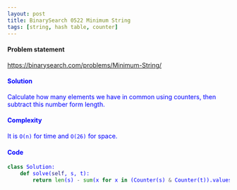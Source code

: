 ```yaml
---
layout: post
title: BinarySearch 0522 Minimum String
tags: [string, hash table, counter]
---
```


#### Problem statement

<a href="https://binarysearch.com/problems/Minimum-String/"> <font color = blue>https://binarysearch.com/problems/Minimum-String/

#### Solution
Calculate how many elements we have in common using counters, then subtract this number form length.

#### Complexity
It is `O(n)` for time and `O(26)` for space.

#### Code
```python
class Solution:
    def solve(self, s, t):
        return len(s) - sum(x for x in (Counter(s) & Counter(t)).values())
```
